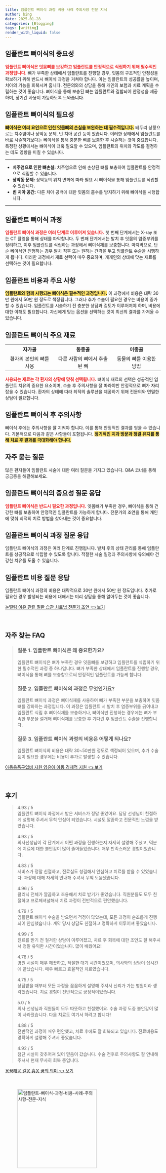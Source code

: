 ```yaml
---
title: 임플란트 뼈이식 과정 비용 사례 주의사항 전문 지식
author: bing
date: 2025-01-28
categories: [Blogging]
tags: [writing]
render_with_liquid: false
---
```



<h2 id='임플란트_뼈이식의_중요성'>임플란트 뼈이식의 중요성</h2>

<p><b><span style="color: #ee2323;">임플란트 뼈이식은 잇몸뼈를 보강하고 임플란트를 안정적으로 식립하기 위해 필수적인 과정입니다.</span></b> 뼈가 부족한 상태에서 임플란트를 진행할 경우, 잇몸의 구조적인 안정성을 확보하기 위해 반드시 뼈이식 과정을 거쳐야 합니다. 이는 임플란트의 성공률을 높이며, 치아의 기능을 회복시켜 줍니다. 전문의와의 상담을 통해 개인의 보험과 치료 계획을 수립하는 것이 좋습니다. 뼈이식을 통해 보충된 뼈는 임플란트와 결합되어 안정성을 제공하며, 장기간 사용이 가능하도록 도와줍니다.</p>

<h2 id='임플란트_뼈이식의_필요성'>임플란트 뼈이식의 필요성</h2>

<p><b><span style="background-color: #ffe066;">뼈이식은 여러 요인으로 인한 잇몸뼈의 손실을 보완하는 데 필수적입니다.</span></b> 테두리 상황으로는 치주염이나 상악동 문제, 빈 치아 공간 등이 있습니다. 이러한 상태에서 임플란트를 바로 시술하기보다는 뼈이식을 통해 충분한 뼈를 보충한 후 시술하는 것이 중요합니다. 특정한 상황에서는 뼈이식이 더욱 필요할 수 있으며, 임플란트의 위치와 각도를 결정하는 데도 영향을 미칠 수 있습니다.</p>

<hr />

<ul>
    <li><b>치주염으로 인한 뼈손실:</b> 치주염으로 인해 손상된 뼈를 보충하여 임플란트를 안정적으로 식립할 수 있습니다.</li>
    <li><b>상악동 문제:</b> 상악동의 위치 변화에 따라 필요 시 뼈이식을 통해 임플란트를 식립할 수 있습니다.</li>
    <li><b>빈 치아 공간:</b> 다른 치아 공백에 대한 잇몸의 흡수를 방지하기 위해 뼈이식을 시행합니다.</li>
</ul>

<hr />

<h2 id='임플란트_뼈이식_과정'>임플란트 뼈이식 과정</h2>

<p><b><span style="color: #ee2323;">임플란트 뼈이식 과정은 여러 단계로 이루어져 있습니다.</span></b> 첫 번째 단계에서는 X-ray 또는 CT 촬영을 통해 상태를 파악합니다. 두 번째 단계에서는 발치 후 잇몸의 염증부위를 정리하고, 이후 임플란트를 식립하는 과정에서 뼈이식재를 보충합니다. 마지막으로, 단순 뼈이식만 진행하는 경우 발치 직후 또는 원하는 간격을 두고 임플란트 수술을 시행하게 됩니다. 이러한 과정에서 재료 선택이 매우 중요하며, 개개인의 상태에 맞는 재료를 선택하는 것이 필요합니다.</p>

<h2 id='임플란트_비용과_주요사항'>임플란트 비용과 주요 사항</h2>

<p><b><span style="background-color: #ffe066;">임플란트와 함께 시행되는 뼈이식은 필수적인 과정입니다.</span></b> 이 과정에서 비용은 대략 30만 원에서 50만 원 정도로 책정됩니다. 그러나 추가 수술이 필요한 경우는 비용이 증가할 수 있습니다. 임플란트를 시술하기 전 충분한 상담과 검토가 이루어져야 하며, 비용에 대한 이해도 필요합니다. 자신에게 맞는 옵션을 선택하는 것이 최선의 결과를 가져올 수 있습니다.</p>

<h2 id='임플란트_뼈이식_주요_재료'>임플란트 뼈이식 주요 재료</h2>

<table>
    <tr>
        <td style="text-align: center; height: 17px;"><b>자가골</b></td>
        <td style="text-align: center; height: 17px;"><b>동종골</b></td>
        <td style="text-align: center; height: 17px;"><b>이종골</b></td>
    </tr>
    <tr>
        <td style="text-align: center; height: 17px;">환자의 본인의 뼈를 사용</td>
        <td style="text-align: center; height: 17px;">다른 사람의 뼈에서 추출된 뼈</td>
        <td style="text-align: center; height: 17px;">동물의 뼈를 이용한 방법</td>
    </tr>
</table>

<p><b><span style="color: #ee2323;">사용되는 재료는 각 환자의 상황에 맞춰 선택됩니다.</span></b> 뼈이식 재료의 선택은 성공적인 임플란트 치유의 중요한 요소이며, 수술 후 주의사항을 잘 따라야만 안정적으로 뼈가 자리 잡을 수 있습니다. 환자의 상태에 따라 최적의 솔루션을 제공하기 위해 전문의와 면밀한 상담이 필요합니다.</p>

<h2 id='임플란트_뼈이식_후_주의사항'>임플란트 뼈이식 후 주의사항</h2>

<p>뼈이식 후에는 주의사항을 잘 지켜야 합니다. 이를 통해 안정적인 결과를 얻을 수 있습니다. 기본적으로 다음과 같은 사항들이 포함됩니다. <b><span style="background-color: #ffe066;">정기적인 치과 방문과 청결 유지를 통해 치료 후 결과를 극대화해야 합니다.</span></b></p>

<h2 id='자주_묻는_질문'>자주 묻는 질문</h2>

<p>많은 환자들이 임플란트 시술에 대한 여러 질문을 가지고 있습니다. Q&A 코너를 통해 궁금증을 해결해보세요.</p>

<h2 id='임플란트_뼈이식_중요성'>임플란트 뼈이식의 중요성 질문 응답</h2>

<p><b><span style="color: #ee2323;">임플란트 뼈이식은 반드시 필요한 과정입니다.</span></b> 잇몸뼈가 부족한 경우, 뼈이식을 통해 건강한 뼈를 보충하여 안정적인 임플란트를 가능하게 합니다. 전문가의 조언을 통해 개인에 맞춰 최적의 치료 방법을 찾아내는 것이 중요합니다.</p>

<h2 id='임플란트_뼈이식_과정_질문'>임플란트 뼈이식 과정 질문 응답</h2>

<p>임플란트 뼈이식의 과정은 여러 단계로 진행됩니다. 발치 후의 상태 관리를 통해 임플란트를 성공적으로 식립할 수 있도록 합니다. 적절한 시술 일정과 주의사항에 유의해야 건강한 치유를 도울 수 있습니다.</p>

<h2 id='임플란트_비용_질문'>임플란트 비용 질문 응답</h2>

<p>임플란트 뼈이식 과정의 비용은 대략적으로 30만 원에서 50만 원 정도입니다. 추가로 필요한 경우 발생되는 비용에 대해서는 미리 상담을 통해 알아두는 것이 좋습니다.</p>


<p><a class="click-button" title="눈떨림 이유 관련 질환 습관 치료법 전문가 조언" href="https://afficreate.github.io/posts/%EB%88%88%EB%96%A8%EB%A6%BC-%EC%9D%B4%EC%9C%A0-%EA%B4%80%EB%A0%A8-%EC%A7%88%ED%99%98-%EC%8A%B5%EA%B4%80-%EC%B9%98%EB%A3%8C%EB%B2%95-%EC%A0%84%EB%AC%B8%EA%B0%80-%EC%A1%B0%EC%96%B8/" rel="dofollow">눈떨림 이유 관련 질환 습관 치료법 전문가 조언 👈 보기</a></p><br>
<h2 id='자주_찾는_FAQ'>자주 찾는 FAQ</h2>
<div itemscope="" itemtype="https://schema.org/FAQPage"> 
<blockquote> 
<div itemscope="" itemprop="mainEntity" itemtype="https://schema.org/Question"> 
<h3 itemprop="name">질문 1. 임플란트 뼈이식은 왜 중요한가요?</h3> 
<div itemscope="" itemprop="acceptedAnswer" itemtype="https://schema.org/Answer"> 
<span itemprop="text"> 
<p>임플란트 뼈이식은 뼈가 부족한 경우 잇몸뼈를 보강하고 임플란트를 식립하기 위한 필수적인 과정 중 하나입니다. 뼈가 부족한 상태에서 임플란트를 진행할 경우, 뼈이식을 통해 뼈를 보충함으로써 안정적인 임플란트를 가능케 합니다.</p> 
</span> 
</div> 
</div> 

<div itemscope="" itemprop="mainEntity" itemtype="https://schema.org/Question"> 
<h3 itemprop="name">질문 2. 임플란트 뼈이식의 과정은 무엇인가요?</h3> 
<div itemscope="" itemprop="acceptedAnswer" itemtype="https://schema.org/Answer"> 
<span itemprop="text"> 
<p>임플란트 뼈이식 과정은 뼈이식재를 사용하여 뼈가 부족한 부분을 보충하여 잇몸뼈를 강화하는 과정입니다. 이 과정은 임플란트 시 발치 후 염증부위를 긁어내고 임플란트 식립 후 뼈이식재를 보충하거나, 뼈이식만 진행하는 경우에는 뼈가 부족한 부분을 절개해 뼈이식재를 보충한 후 기다린 후 임플란트 수술을 진행합니다.</p> 
</span> 
</div> 
</div> 

<div itemscope="" itemprop="mainEntity" itemtype="https://schema.org/Question"> 
<h3 itemprop="name">질문 3. 임플란트 뼈이식 과정의 비용은 어떻게 되나요?</h3> 
<div itemscope="" itemprop="acceptedAnswer" itemtype="https://schema.org/Answer"> 
<span itemprop="text"> 
<p>임플란트 뼈이식의 비용은 대략 30~50만원 정도로 책정되어 있으며, 추가 수술 등이 필요한 경우에는 비용이 추가로 발생할 수 있습니다.</p> 
</span> 
</div> 
</div> 
</blockquote> 
</div>
<p><a class="click-button" title="아동용품구입비 지원 영유아 아동 경제적 지원" href="https://afficreate.github.io/posts/%EC%95%84%EB%8F%99%EC%9A%A9%ED%92%88%EA%B5%AC%EC%9E%85%EB%B9%84-%EC%A7%80%EC%9B%90-%EC%98%81%EC%9C%A0%EC%95%84-%EC%95%84%EB%8F%99-%EA%B2%BD%EC%A0%9C%EC%A0%81-%EC%A7%80%EC%9B%90/" rel="dofollow">아동용품구입비 지원 영유아 아동 경제적 지원 👈 보기</a></p><br>
<h2 id='후기'>후기</h2>
<div itemscope itemtype="https://schema.org/Product">
  <blockquote>
  <div itemprop="review" itemscope itemtype="https://schema.org/Review">
      <div itemprop="reviewRating" itemscope itemtype="https://schema.org/Rating"> <span itemprop="ratingValue">4.93</span> / <span itemprop="bestRating">5</span> </div>
      <span itemprop="reviewBody">임플란트 뼈이식 과정에서 받은 서비스가 정말 좋았어요. 담당 선생님이 친절하게 설명해 주셔서 무척 안심이 되었습니다. 시설도 깔끔하고 전문적인 느낌을 받았습니다.</span>
  </div>
  <br>
  <div itemprop="review" itemscope itemtype="https://schema.org/Review">
      <div itemprop="reviewRating" itemscope itemtype="https://schema.org/Rating"> <span itemprop="ratingValue">4.93</span> / <span itemprop="bestRating">5</span> </div>
      <span itemprop="reviewBody">의사선생님이 각 단계에서 어떤 과정을 진행하는지 자세히 설명해 주셨고, 덕분에 치료에 대한 불안감이 많이 줄어들었습니다. 매우 만족스러운 경험이었습니다.</span>
  </div>
  <br>
  <div itemprop="review" itemscope itemtype="https://schema.org/Review">
      <div itemprop="reviewRating" itemscope itemtype="https://schema.org/Rating"> <span itemprop="ratingValue">4.83</span> / <span itemprop="bestRating">5</span> </div>
      <span itemprop="reviewBody">서비스가 정말 친절하고, 진료실도 청결해서 안심하고 치료를 받을 수 있었습니다. 과정에 대해 자세히 안내해 주셔서 무척 도움됐습니다.</span>
  </div>
  <br>
  <div itemprop="review" itemscope itemtype="https://schema.org/Review">
      <div itemprop="reviewRating" itemscope itemtype="https://schema.org/Rating"> <span itemprop="ratingValue">4.96</span> / <span itemprop="bestRating">5</span> </div>
      <span itemprop="reviewBody">클리닉 전체가 깔끔하고 조용해서 치료 받기가 좋았습니다. 직원분들도 모두 친절하고 프로페셔널해서 치료 과정이 전반적으로 편안했습니다.</span>
  </div>
  <br>
  <div itemprop="review" itemscope itemtype="https://schema.org/Review">
      <div itemprop="reviewRating" itemscope itemtype="https://schema.org/Rating"> <span itemprop="ratingValue">4.79</span> / <span itemprop="bestRating">5</span> </div>
      <span itemprop="reviewBody">임플란트 뼈이식 수술을 받으면서 걱정이 많았는데, 모든 과정이 순조롭게 진행되어 안심했습니다. 계약 당시 상담도 친절하고 명확하게 이루어져 좋았습니다.</span>
  </div>
  <br>
  <div itemprop="review" itemscope itemtype="https://schema.org/Review">
      <div itemprop="reviewRating" itemscope itemtype="https://schema.org/Rating"> <span itemprop="ratingValue">4.99</span> / <span itemprop="bestRating">5</span> </div>
      <span itemprop="reviewBody">진료를 받기 전 철저한 상담이 이루어졌고, 치료 후 회복에 대한 조언도 잘 해주셔서 정말 유익한 시간이었습니다. 많이 배웠어요!</span>
  </div>
  <br>
  <div itemprop="review" itemscope itemtype="https://schema.org/Review">
      <div itemprop="reviewRating" itemscope itemtype="https://schema.org/Rating"> <span itemprop="ratingValue">4.78</span> / <span itemprop="bestRating">5</span> </div>
      <span itemprop="reviewBody">병원 시설이 매우 깨끗하고, 적절한 대기 시간이었으며, 의사와의 상담이 삽시간에 끝났습니다. 매우 빠르고 효율적인 치료였습니다.</span>
  </div>
  <br>
  <div itemprop="review" itemscope itemtype="https://schema.org/Review">
      <div itemprop="reviewRating" itemscope itemtype="https://schema.org/Rating"> <span itemprop="ratingValue">4.75</span> / <span itemprop="bestRating">5</span> </div>
      <span itemprop="reviewBody">상담받을 때부터 모든 과정을 꼼꼼하게 설명해 주셔서 신뢰가 가는 병원이라 생각했습니다. 치료 경험이 전반적으로 긍정적이었습니다.</span>
  </div>
  <br>
  <div itemprop="review" itemscope itemtype="https://schema.org/Review">
      <div itemprop="reviewRating" itemscope itemtype="https://schema.org/Rating"> <span itemprop="ratingValue">5.0</span> / <span itemprop="bestRating">5</span> </div>
      <span itemprop="reviewBody">의사 선생님과 직원들이 모두 따뜻하고 친절했어요. 수술 과정 도중 불안감이 많이 사라졌습니다. 다음 치료도 여기서 하려고 합니다!</span>
  </div>
  <br>
  <div itemprop="review" itemscope itemtype="https://schema.org/Review">
      <div itemprop="reviewRating" itemscope itemtype="https://schema.org/Rating"> <span itemprop="ratingValue">4.88</span> / <span itemprop="bestRating">5</span> </div>
      <span itemprop="reviewBody">전반적인 과정이 매우 편안했고, 치료 후에도 잘 회복되고 있습니다. 진료비용도 명확하게 설명해 주셔서 좋았습니다.</span>
  </div>
  <br>
  <div itemprop="review" itemscope itemtype="https://schema.org/Review">
      <div itemprop="reviewRating" itemscope itemtype="https://schema.org/Rating"> <span itemprop="ratingValue">4.92</span> / <span itemprop="bestRating">5</span> </div>
      <span itemprop="reviewBody">첨단 시설이 갖추어져 있어 믿음이 갔습니다. 수술 전후로 주의사항도 잘 안내해 주셔서 현재 무사히 회복 중입니다.</span>
  </div>
  </blockquote>
</div>

<p><a class="click-button" title="용꿈해몽 길몽 흉몽 꿈의 의미" href="https://afficreate.github.io/posts/%EC%9A%A9%EA%BF%88%ED%95%B4%EB%AA%BD-%EA%B8%B8%EB%AA%BD-%ED%9D%89%EB%AA%BD-%EA%BF%88%EC%9D%98-%EC%9D%98%EB%AF%B8/" rel="dofollow">용꿈해몽 길몽 흉몽 꿈의 의미 👈 보기</a></p><br>
<figure class="image"><img src="https://afficreate.github.io/assets/img/thumbnail/임플란트-뼈이식-과정-비용-사례-주의사항-전문-지식.webp" alt="임플란트-뼈이식-과정-비용-사례-주의사항-전문-지식" width="256" height="256"></figure>
